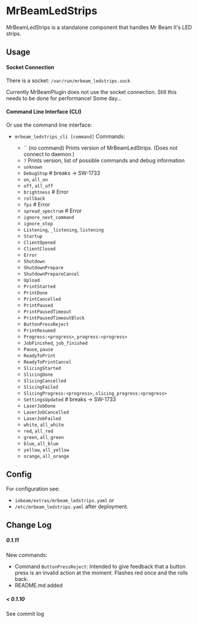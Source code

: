 # MrBeamLedStrips

MrBeamLedStrips is a standalone component that handles Mr Beam II's LED strips.

## Usage
#### Socket Connection
There is a socket: `/var/run/mrbeam_ledstrips.sock`

Currently MrBeamPlugin does not use the socket connection. 
Still this needs to be done for performance! Some day...

#### Command Line Interface (CLI)
Or use the command line interface:
* `mrbeam_ledstrips_cli [command]`  Commands:

    * `` (no command) Prints version of MrBeamLedStrips. (Does not connect to daemon.)
    * `?` Prints version, list of possible commands and debug information
    * `unknown`
    * `DebugStop`  # breaks -> SW-1733
    * `on`, `all_on`
    * `off`, `all_off`
    * `brightness` # Error
    * `rollback`
    * `fps` # Error
    * `spread_spectrum` # Error
    * `ignore_next_command`
    * `ignore_stop`
    * `Listening`, `_listening`, `listening`
    * `Startup`
    * `ClientOpened`
    * `ClientClosed`
    * `Error`
    * `Shutdown`
    * `ShutdownPrepare`
    * `ShutdownPrepareCancel`
    * `Upload`
    * `PrintStarted`
    * `PrintDone`
    * `PrintCancelled`
    * `PrintPaused`
    * `PrintPausedTimeout`
    * `PrintPausedTimeoutBlock`
    * `ButtonPressReject`
    * `PrintResumed`
    * `Progress:<progress>`, `progress:<progress>`
    * `JobFinished`, `job_finished`
    * `Pause`, `pause`
    * `ReadyToPrint`
    * `ReadyToPrintCancel`
    * `SlicingStarted`
    * `SlicingDone`
    * `SlicingCancelled`
    * `SlicingFailed`
    * `SlicingProgress:<progress>`, `slicing_progress:<progress>`
    * `SettingsUpdated`  # breaks -> SW-1733
    * `LaserJobDone`
    * `LaserJobCancelled`
    * `LaserJobFailed`
    * `white`, `all_white`
    * `red`, `all_red`
    * `green`, `all_green`
    * `blue`, `all_blue`
    * `yellow`, `all_yellow`
    * `orange`, `all_orange`


## Config
For configuration see:
 * `iobeam/extras/mrbeam_ledstrips.yaml` or 
 * `/etc/mrbeam_ledstrips.yaml` after deployment.


## Change Log

##### 0.1.11
New commands:
* Command `ButtonPressReject`: Intended to give feedback that a button press is an invalid action at the moment. 
Flashes red once and the rolls back.
* README.md added
##### < 0.1.10
See commit log
